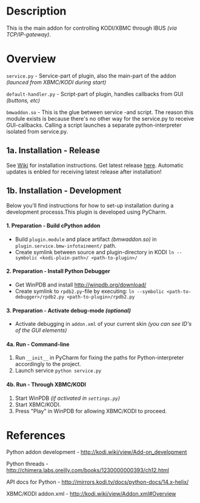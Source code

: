 # Description

This is the main addon for controlling KODI/XBMC through IBUS *(via TCP/IP-gateway)*.

# Overview

`service.py` - Service-part of plugin, also the main-part of the addon *(launced from XBMC/KODI during start)* 

`default-handler.py` - Script-part of plugin, handles callbacks from GUI *(buttons, etc)*

`bmwaddon.so` - This is the glue between service -and script. The reason this module exists is 
because there's no other way for the service.py to receive GUI-callbacks. Calling a script launches a 
separate python-interpreter isolated from service.py.


## 1a. Installation - Release

See [Wiki](http://git.one-infiniteloop.com/larsa/bmw-infotainment/wikis/home) for 
installation instructions. Get latest release [here](http://deploy.one-infiniteloop.com/kodi/release/). Automatic updates is enbled
for receiving latest release after installation! 

## 1b. Installation - Development

Below you'll find instructions for how to set-up installation during a development processs.This plugin
is developed using PyCharm.

#### 1. Preparation - Build cPython addon

- Build `plugin.module` and place artifact *(bmwaddon.so)* in `plugin.service.bmw-infotainment/` path.
- Create symlink between source and plugin-directory in KODI `ln --symbolic <kodi-pluin-path>/ <path-to-plugin>/`

#### 2. Preparation - Install Python Debugger

- Get WinPDB and install http://winpdb.org/download/ 
- Create symlink to `rpdb2.py`-file by executing: `ln --symbolic <path-to-debugger>/rpdb2.py <path-to-plugin>/rpdb2.py`

#### 3. Preparation - Activate debug-mode *(optional)*
- Activate debugging in `addon.xml` of your current skin *(you can see ID's of the GUI elements)*


#### 4a. Run - Command-line

1. Run `__init__`  in PyCharm for fixing the paths for Python-interpreter accordingly to the project.
2. Launch service `python service.py` 

#### 4b. Run - Through XBMC/KODI

1. Start WinPDB *(if activated in `settings.py`)*
2. Start XBMC/KODI. 
3. Press "Play" in WinPDB for allowing XBMC/KODI to proceed.

# References
Python addon development - http://kodi.wiki/view/Add-on_development

Python threads - http://chimera.labs.oreilly.com/books/1230000000393/ch12.html

API docs for Python - http://mirrors.kodi.tv/docs/python-docs/14.x-helix/

XBMC/KODI addon.xml - http://kodi.wiki/view/Addon.xml#Overview